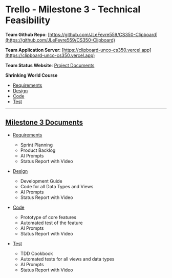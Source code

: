 # Trello - Milestone 3 - Technical Feasibility

**Team Github Repo**:  [https://github.com/JLeFevre559/CS350-Clipboard](https://github.com/JLeFevre559/CS350-Clipboard)

**Team Application Server**:  [https://clipboard-unco-cs350.vercel.app](https://clipboard-unco-cs350.vercel.app)

**Team Status Website**:  [Project Documents](https://github.com/JLeFevre559/CS350-Clipboard/tree/main/Documents)

**Shrinking World Course**

* [Requirements](https://seamanslog.com/sweng/m3-lesson-Lesson_9.md)
* [Design](https://seamanslog.com/sweng/m3-lesson-Lesson_10.md)
* [Code](https://seamanslog.com/sweng/m3-lesson-Lesson_11.md)
* [Test](https://seamanslog.com/sweng/m3-lesson-Lesson_12.md)


---

## [Milestone 3 Documents](https://github.com/JLeFevre559/CS350-Clipboard/tree/main/Documents/Milestone-3)

* [Requirements](https://github.com/JLeFevre559/CS350-Clipboard/tree/main/Documents/Milestone-3/Requirements) 
    * Sprint Planning
    * Product Backlog
    * AI Prompts
    * Status Report with Video

* [Design](https://github.com/JLeFevre559/CS350-Clipboard/tree/main/Documents/Milestone-3/Design)
    * Development Guide
    * Code for all Data Types and Views
    * AI Prompts
    * Status Report with Video

* [Code](https://github.com/JLeFevre559/CS350-Clipboard/tree/main/Documents/Milestone-3/Code)
    * Prototype of core features
    * Automated test of the feature
    * AI Prompts
    * Status Report with Video

* [Test](https://github.com/JLeFevre559/CS350-Clipboard/tree/main/Documents/Milestone-3/Test)
    * TDD Cookbook
    * Automated tests for all views and data types
    * AI Prompts
    * Status Report with Video

